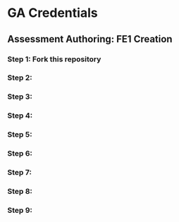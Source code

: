 # GA Credentials
## Assessment Authoring: FE1 Creation

### Step 1: Fork this repository

### Step 2: 

### Step 3:  

### Step 4: 

### Step 5: 

### Step 6: 

### Step 7: 

### Step 8: 

### Step 9: 
